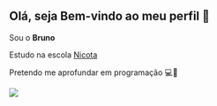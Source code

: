 ## Olá, seja Bem-vindo ao meu perfil 👋

Sou o __Bruno__

Estudo na escola [Nicota](https://www.instagram.com/escola.donanicota/)

Pretendo me aprofundar em programação 💻🤯

![](https://tenor.com/bY0CX.gif)
